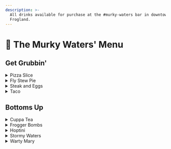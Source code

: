 ```yaml
---
description: >-
  All drinks available for purchase at the #murky-waters bar in downtown
  Frogland.
---
```


# 🍻 The Murky Waters' Menu

## Get Grubbin'

<details>

<summary>Pizza Slice</summary>

**Item Info:** A delicious, fat slice of cheese and pepperoni pizza, dripping with grease. Mmmmm!!

**Price**: 150 frog dollars

**Commands:** $buy pizza slice

</details>

<details>

<summary>Fly Stew Pie</summary>

**Item Info:** Piping hot out of the oven, this Fly Stew Pie sets the standard for comfort food. I hear they even use flies straight from The Mad Frogger's Bait Shop...

**Price**: 150 frog dollars

**Commands:** $buy fly stew pie

</details>

<details>

<summary>Steak and Eggs</summary>

**Item Info:** A nice strip of steak with two bright eggs sunny side up draped over top. Might be better if there wasn't a worm wiggling around under the eggs - or maybe that's the special sauce!

**Price**: 150 frog dollars

**Commands:** $buy steak and eggs

</details>

<details>

<summary>Taco</summary>

**Item Info:** A wonderfully addictive and delicious taco from Webbed Pete's taco truck, this taco is dusted with imported "sugar" to give it all it's "special" qualities. Frogs just can't get enough!

**Price**: 200 frog dollars

**Commands:** $buy taco

</details>

## Bottoms Up

<details>

<summary>Cuppa Tea</summary>

**Item Info:** A nice cuppa tea for the morning - Earl Grey, with a touch of milk.

**Price**: 100 frog dollars

**Commands:** $buy cuppa

</details>

<details>

<summary>Frogger Bombs</summary>

**Item Info:** Only for the truly notorious, this drink features a shot of Froggermeister dropped straight into a frosted glass of Red Bullfrog, then chugged.&#x20;

**Price**: 100 frog dollars

**Commands:** $buy frogger bombs

</details>

<details>

<summary>Hoptini</summary>

**Item Info:** A classy drink for a classy frog, this drink delivers a powerful punch and is best enjoyed when trying to forget the day.

**Price**: 100 frog dollars

**Commands:** $buy hoptini

</details>

<details>

<summary>Stormy Waters</summary>

**Item Info:** Fermented root of a ginger tree served with a dark liquor, this drink is best enjoyed during a thunderstorm and while contemplating your immortal existence.

**Price**: 100 frog dollars

**Commands:** $buy stormy waters

</details>

<details>

<summary>Warty Mary</summary>

**Item Info:** The perfect hair of the frog to get you back on your feet after a late night of imbibing. The juices of no less than four different types of beetles are squeezed into this drink, then their carcasses left to float after the addition of the liquor - hence the name!

**Price**: 100 frog dollars

**Commands:** $buy warty mary

</details>
